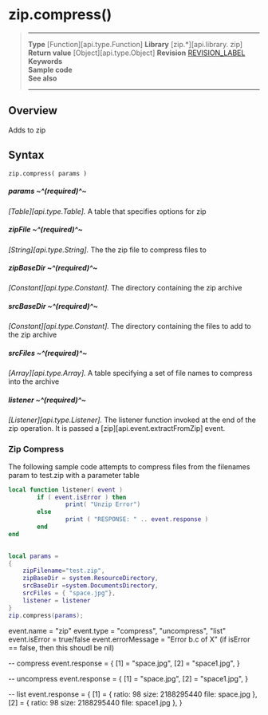 # zip.compress()

> --------------------- ------------------------------------------------------------------------------------------
> __Type__              [Function][api.type.Function]
> __Library__           [zip.*][api.library. zip]
> __Return value__      [Object][api.type.Object]
> __Revision__          [REVISION_LABEL](REVISION_URL)
> __Keywords__          
> __Sample code__       
> __See also__          
>                       
>                       
>                       
> --------------------- ------------------------------------------------------------------------------------------


## Overview

Adds to zip

## Syntax

	zip.compress( params )


##### params ~^(required)^~
_[Table][api.type.Table]._ A table that specifies options for zip



##### zipFile ~^(required)^~
_[String][api.type.String]._ The the zip file to compress files to

##### zipBaseDir ~^(required)^~
_[Constant][api.type.Constant]._ The directory containing the zip archive

##### srcBaseDir ~^(required)^~
_[Constant][api.type.Constant]._ The directory containing the files to add to the zip archive

##### srcFiles ~^(required)^~
_[Array][api.type.Array]._ A table specifying a set of file names to compress into the archive

##### listener ~^(required)^~
_[Listener][api.type.Listener]._ The listener function invoked at the end of the zip operation. It is passed a [zip][api.event.extractFromZip] event.


### Zip Compress
The following sample code attempts to compress files from the filenames param to test.zip with a parameter table

``````lua
local function listener( event )
        if ( event.isError ) then
                print( "Unzip Error")
        else
                print ( "RESPONSE: " .. event.response )
        end
end
 

local params = 
{ 
	zipFilename="test.zip",
	zipBaseDir = system.ResourceDirectory,
	srcBaseDir =system.DocumentsDirectory,
	srcFiles = { "space.jpg"},
	listener = listener
}
zip.compress(params);

``````


event.name = "zip"
event.type = "compress", "uncompress", "list"
event.isError = true/false
event.errorMessage = "Error b.c of X" (if isError == false, then this shoudl be nil)

-- compress
event.response = {
	[1] = "space.jpg",
	[2] = "space1.jpg",
}

-- uncompress
event.response = {
	[1] = "space.jpg",
	[2] = "space1.jpg",
}

-- list
event.response = {
	[1] =
	{
	   ratio: 98
	   size: 2188295440
	   file: space.jpg
	},
	[2] =
	{
	   ratio: 98
	   size: 2188295440
	   file: space1.jpg
	},
}
